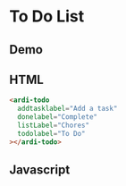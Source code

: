 # To Do List

## Demo

<ardi-todo addtasklabel="Add a chore" donelabel="Complete" listLabel="Chores" todolabel="To Do"></ardi-todo>

## HTML

```html
<ardi-todo
  addtasklabel="Add a task"
  donelabel="Complete"
  listLabel="Chores"
  todolabel="To Do"
></ardi-todo>
```

## Javascript

[](../components/todo.js ':include')

